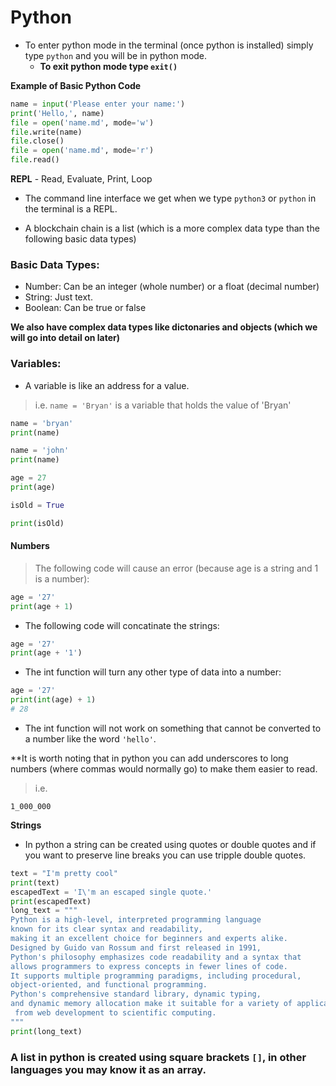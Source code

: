# Python

- To enter python mode in the terminal (once python is installed) simply type `python` and you will be in python mode.
  - **To exit python mode type `exit()`**

**Example of Basic Python Code**

```python
name = input('Please enter your name:')
print('Hello,', name)
file = open('name.md', mode='w')
file.write(name)
file.close()
file = open('name.md', mode='r')
file.read()
```

**REPL** - Read, Evaluate, Print, Loop

- The command line interface we get when we type `python3` or `python` in the terminal is a REPL.

- A blockchain chain is a list (which is a more complex data type than the following basic data types)

### Basic Data Types:

- Number: Can be an integer (whole number) or a float (decimal number)
- String: Just text.
- Boolean: Can be true or false


**We also have complex data types like dictonaries and objects (which we will go into detail on later)**

### Variables:
- A variable is like an address for a value.
> i.e. `name = 'Bryan'` is a variable that holds the value of 'Bryan'

```py
name = 'bryan'
print(name)

name = 'john'
print(name)

age = 27
print(age)

isOld = True

print(isOld)

```


#### Numbers
> The following code will cause an error (because age is a string and 1 is a number):

```py
age = '27'
print(age + 1)
```

- The following code will concatinate the strings:

```py
age = '27'
print(age + '1')
```

- The int function will turn any other type of data into a number:

```py
age = '27'
print(int(age) + 1)
# 28
```

- The int function will not work on something that cannot be converted to a number  like the word `'hello'`.


**It is worth noting that in python you can add underscores to long numbers (where commas would normally go) to make them easier to read.

>i.e.

`1_000_000`


**Strings**
- In python a string can be created using quotes or double quotes and if you want to preserve line breaks you can use tripple double quotes.


```py
text = "I'm pretty cool"
print(text)
escapedText = 'I\'m an escaped single quote.'
print(escapedText)
long_text = """
Python is a high-level, interpreted programming language 
known for its clear syntax and readability, 
making it an excellent choice for beginners and experts alike. 
Designed by Guido van Rossum and first released in 1991, 
Python's philosophy emphasizes code readability and a syntax that 
allows programmers to express concepts in fewer lines of code. 
It supports multiple programming paradigms, including procedural, 
object-oriented, and functional programming. 
Python's comprehensive standard library, dynamic typing, 
and dynamic memory allocation make it suitable for a variety of applications,
 from web development to scientific computing.
"""
print(long_text)
```


### A list in python is created using square brackets `[]`, in other languages you may know it as an array.
